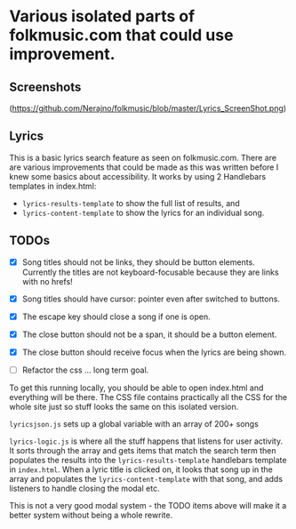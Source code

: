 # Various isolated parts of folkmusic.com that could use improvement.

## Screenshots

(https://github.com/Nerajno/folkmusic/blob/master/Lyrics_ScreenShot.png)


## Lyrics
This is a basic lyrics search feature as seen on folkmusic.com. There are are various improvements that could be made as this was written before I knew some basics about accessibility. It works by using 2 Handlebars templates in index.html:

- `lyrics-results-template` to show the full list of results, and
- `lyrics-content-template` to show the lyrics for an individual song.

## TODOs
- [x] Song titles should not be links, they should be button elements. Currently the titles are not keyboard-focusable because they are links with no hrefs!
- [x] Song titles should have cursor: pointer even after switched to buttons.
- [x] The escape key should close a song if one is open.
- [x] The close button should not be a span, it should be a button element.
- [x] The close button should receive focus when the lyrics are being shown.
- [ ] Refactor the css ... long term goal.


To get this running locally, you should be able to open index.html and everything will be there. The CSS file contains practically all the CSS for the whole site just so stuff looks the same on this isolated version.

`lyricsjson.js` sets up a global variable with an array of 200+ songs

`lyrics-logic.js` is where all the stuff happens that listens for user activity. It sorts through the array and gets items that match the search term then populates the results into the `lyrics-results-template` handlebars template in `index.html`. When a lyric title is clicked on, it looks that song up in the array and populates the `lyrics-content-template` with that song, and adds listeners to handle closing the modal etc.

This is not a very good modal system - the TODO items above will make it a better system without being a whole rewrite.
